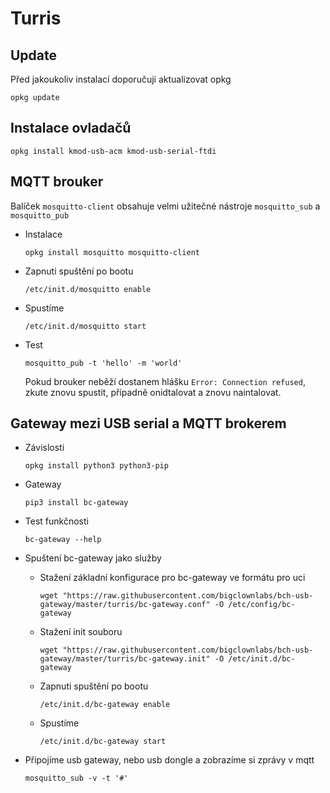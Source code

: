 # Turris

<!-- toc -->

## Update
  Před jakoukoliv instalací doporučuji aktualizovat opkg
  ```
  opkg update
  ```

## Instalace ovladačů
  ```
  opkg install kmod-usb-acm kmod-usb-serial-ftdi
  ```

## MQTT brouker

  Balíček `mosquitto-client` obsahuje velmi užitečné nástroje `mosquitto_sub` a `mosquitto_pub`

  * Instalace
    ```
    opkg install mosquitto mosquitto-client
    ```

  * Zapnuti spuštění po bootu
    ```
    /etc/init.d/mosquitto enable
    ```

  * Spustíme
    ```
    /etc/init.d/mosquitto start
    ```

  * Test
    ```
    mosquitto_pub -t 'hello' -m 'world'
    ```
    Pokud brouker neběží dostanem hlášku `Error: Connection refused`, zkute znovu spustit, případně onidtalovat a znovu naintalovat.


## Gateway mezi USB serial a MQTT brokerem

  * Závislosti
    ```
    opkg install python3 python3-pip
    ```

  * Gateway
    ```
    pip3 install bc-gateway
    ```

  * Test funkčnosti
    ```
    bc-gateway --help
    ```

  * Spuštení bc-gateway jako služby

    * Stažení základní konfigurace pro bc-gateway ve formátu pro uci
      ```
      wget "https://raw.githubusercontent.com/bigclownlabs/bch-usb-gateway/master/turris/bc-gateway.conf" -O /etc/config/bc-gateway
      ```

    * Stažení init souboru
      ```
      wget "https://raw.githubusercontent.com/bigclownlabs/bch-usb-gateway/master/turris/bc-gateway.init" -O /etc/init.d/bc-gateway
      ```

    * Zapnuti spuštění po bootu
      ```
      /etc/init.d/bc-gateway enable
      ```

    * Spustíme
      ```
      /etc/init.d/bc-gateway start
      ```

  * Připojíme usb gateway, nebo usb dongle a zobrazíme si zprávy v mqtt

    ```
    mosquitto_sub -v -t '#'
    ```


